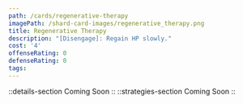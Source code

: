 ```yaml
---
path: /cards/regenerative-therapy
imagePath: /shard-card-images/regenerative_therapy.png
title: Regenerative Therapy
description: "[Disengage]: Regain HP slowly."
cost: '4'
offenseRating: 0
defenseRating: 0
tags:
---
```

::details-section
Coming Soon
::
::strategies-section
Coming Soon
::